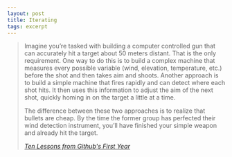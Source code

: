 ```yaml
---
layout: post
title: Iterating
tags: excerpt
---
```


> Imagine you’re tasked with building a computer controlled gun that can accurately hit a target about 50 meters distant. That is the only requirement. One way to do this is to build a complex machine that measures every possible variable (wind, elevation, temperature, etc.) before the shot and then takes aim and shoots. Another approach is to build a simple machine that fires rapidly and can detect where each shot hits. It then uses this information to adjust the aim of the next shot, quickly homing in on the target a little at a time.
>
> The difference between these two approaches is to realize that bullets are cheap. By the time the former group has perfected their wind detection instrument, you’ll have finished your simple weapon and already hit the target.    
>
> <footer><cite><a href="http://tom.preston-werner.com/2011/03/29/ten-lessons-from-githubs-first-year.html">Ten Lessons from Github's First Year</a></cite></footer>
